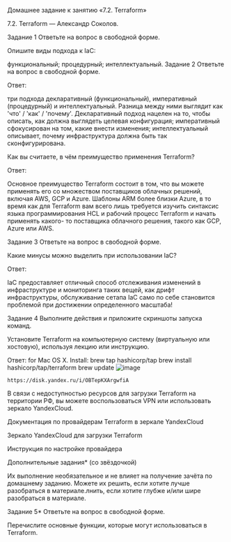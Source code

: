 Домашнее задание к занятию «7.2. Terraform»

 7.2. Terraform — Александр Соколов.



Задание 1
Ответьте на вопрос в свободной форме.

Опишите виды подхода к IaC:

функциональный;
процедурный;
интеллектуальный.
Задание 2
Ответьте на вопрос в свободной форме.

Ответ:

три подхода декларативный (функциональный), императивный (процедурный) и интеллектуальный. Разница между ними выглядит как 'что' / 'как' / 'почему'. Декларативный подход нацелен на то, чтобы описать, как должна выглядеть целевая конфигурация; императивный сфокусирован на том, какие внести изменения; интеллектуальный описывает, почему инфраструктура должна быть так сконфигурирована.

Как вы считаете, в чём преимущество применения Terraform?

Ответ:

Основное преимущество Terraform состоит в том, что вы можете применять его со множеством поставщиков облачных решений, включая AWS, GCP и Azure. Шаблоны ARM более близки Azure, в то время как для Terraform вам всего лишь требуется изучить синтаксис языка программирования HCL и рабочий процесс Terraform и начать применять какого- то поставщика облачного решения, такого как GCP, Azure или AWS.

Задание 3
Ответьте на вопрос в свободной форме.

Какие минусы можно выделить при использовании IaC?

Ответ:

 IaC предоставляет отличный способ отслеживания изменений в инфраструктуре и мониторинга таких вещей, как дрифт инфраструктуры, обслуживание сетапа IaC само по себе становится проблемой при достижении определенного масштаба!

Задание 4
Выполните действия и приложите скриншоты запуска команд.

Установите Terraform на компьютерную систему (виртуальную или хостовую), используя лекцию или инструкцию.

Ответ:
for Mac OS X. Install:
    brew tap hashicorp/tap
    brew install hashicorp/tap/terraform
    brew update
    ![image](https://user-images.githubusercontent.com/86907205/216816009-a7cdd43a-0f2a-4b75-b992-09283b5b89a2.png)


    https://disk.yandex.ru/i/OBTepKXArgwfiA

В связи с недоступностью ресурсов для загрузки Terraform на территории РФ, вы можете воспользоваться VPN или использовать зеркало YandexCloud.

Документация по провайдерам Terraform в зеркале YandexCloud

Зеркало YandexCloud для загрузки Terraform

Инструкция по настройке провайдера

Дополнительные задания* (со звёздочкой)

Их выполнение необязательное и не влияет на получение зачёта по домашнему заданию. Можете их решить, если хотите лучше разобраться в материале.лнить, если хотите глубже и/или шире разобраться в материале.

Задание 5*
Ответьте на вопрос в свободной форме.

Перечислите основные функции, которые могут использоваться в Terraform.
